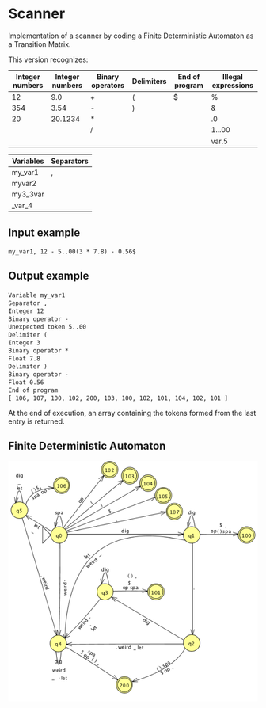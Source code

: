 # Scanner
Implementation of a scanner by coding a Finite Deterministic Automaton as a Transition Matrix.

This version recognizes:

Integer numbers | Integer numbers | Binary operators | Delimiters | End of program | Illegal expressions
--------------- | --------------- | ---------------- | ---------- | -------------- | --------------
 12             | 9.0             | +                | (          | $              | %
 354            | 3.54            | -                | )          |                | &
 20             | 20.1234         | *                |            |                | .0
                |                 | /                |            |                | 1...00
                |                 |                  |            |                | var.5

Variables | Separators |
--------- | ---------- |
my_var1   | ,          |
myvar2    |            |
my3_3var  |            |
\_var_4   |            |


## Input example
```
my_var1, 12 - 5..00(3 * 7.8) - 0.56$
```

## Output example
```
Variable my_var1
Separator ,
Integer 12
Binary operator -
Unexpected token 5..00
Delimiter (
Integer 3
Binary operator *
Float 7.8
Delimiter )
Binary operator -
Float 0.56
End of program
[ 106, 107, 100, 102, 200, 103, 100, 102, 101, 104, 102, 101 ]
```

At the end of execution, an array containing the tokens formed from the last entry is returned.

## Finite Deterministic Automaton
![Finite Deterministc Automato](/img/fda.png)
